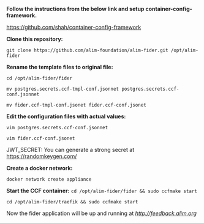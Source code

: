 **Follow the instructions from the below link and setup container-config-framework.**

https://github.com/shah/container-config-framework

**Clone this repository:**

`git clone https://github.com/alim-foundation/alim-fider.git /opt/alim-fider`

**Rename the template files to original file:**

`cd /opt/alim-fider/fider`

`mv postgres.secrets.ccf-tmpl-conf.jsonnet postgres.secrets.ccf-conf.jsonnet`
 
 `mv fider.ccf-tmpl-conf.jsonet fider.ccf-conf.jsonet`

**Edit the configuration files with actual values:**

 `vim postgres.secrets.ccf-conf.jsonnet`

 `vim fider.ccf-conf.jsonet`

  JWT_SECRET: You can generate a strong secret at https://randomkeygen.com/

**Create a docker network:**

`docker network create appliance`
 
**Start the CCF container:**
`cd /opt/alim-fider/fider && sudo ccfmake start`

`cd /opt/alim-fider/traefik && sudo ccfmake start`

Now the fider application will be up and running at *http://feedback.alim.org*
